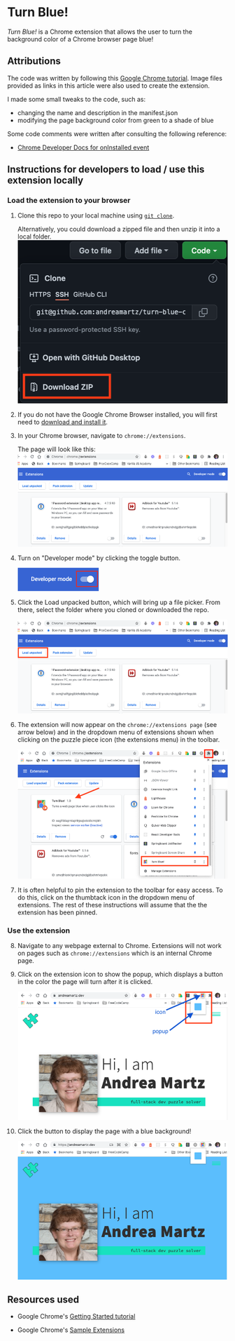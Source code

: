 # Turn Blue!

_Turn Blue!_ is a Chrome extension that allows the user to turn the background color of a Chrome browser page blue!

## Attributions

The code was written by following this [Google Chrome tutorial](https://developer.chrome.com/docs/extensions/mv3/getstarted/ 'Build a Chrome Extension'). Image files provided as links in this article were also used to create the extension.

I made some small tweaks to the code, such as:

- changing the name and description in the manifest.json
- modifying the page background color from green to a shade of blue

Some code comments were written after consulting the following reference:

- [Chrome Developer Docs for onInstalled event](https://developer.chrome.com/docs/extensions/reference/runtime/#event-onInstalled 'event onInstalled')

## Instructions for developers to load / use this extension locally

### Load the extension to your browser

1. Clone this repo to your local machine using [`git clone`](https://docs.github.com/en/repositories/creating-and-managing-repositories/cloning-a-repository 'Cloning a GitHub repository').

   Alternatively, you could download a zipped file and then unzip it into a local folder.
   ![download-a-zipped-file](./images/download-zip-file-of-repo.png)

2. If you do not have the Google Chrome Browser installed, you will first need to [download and install it](https://www.google.com/chrome/ 'Download Chrome').

3. In your Chrome browser, navigate to `chrome://extensions`.

   The page will look like this:
   ![chrome-extensions-page](./images/chrome-extensions-page.png)

4. Turn on "Developer mode" by clicking the toggle button.

   ![developer-mode-toggle](./images/developer-mode-toggle.png)

5. Click the Load unpacked button, which will bring up a file picker. From there, select the folder where you cloned or downloaded the repo.

   ![load-unpacked](./images/chrome-extensions-page-load-unpacked.png)

6. The extension will now appear on the `chrome://extensions page` (see arrow below) and in the dropdown menu of extensions shown when clicking on the puzzle piece icon (the extensions menu) in the toolbar.

   ![extensions-menu](./images/extensions-menu.png)

7. It is often helpful to pin the extension to the toolbar for easy access. To do this, click on the thumbtack icon in the dropdown menu of extensions. The rest of these instructions will assume that the the extension has been pinned.

### Use the extension

8. Navigate to any webpage external to Chrome. Extensions will not work on pages such as `chrome://extensions` which is an internal Chrome page.

9. Click on the extension icon to show the popup, which displays a button in the color the page will turn after it is clicked.

   ![webpage-before-blue](./images/webpage-before-blue.png)

10. Click the button to display the page with a blue background!

    ![webpage-blue](./images/webpage-blue.png)

## Resources used

- Google Chrome's [Getting Started tutorial](https://developer.chrome.com/docs/extensions/mv3/getstarted/ 'Build a Chrome Extension')

- Google Chrome's [Sample Extensions](https://github.com/GoogleChrome/chrome-extensions-samples)
